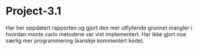 # Project-3.1

Har her oppdatert rapporten og gjort den mer utfyllende grunnet mangler i hvordan monte carlo metodene var vist implementert. Har ikke gjort noe særlig mer programmering (kanskje kommentert kode).
